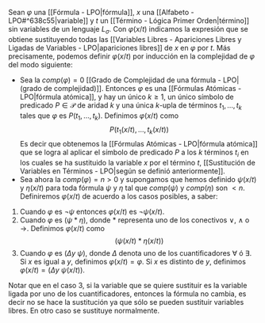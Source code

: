 Sean $\varphi$ una [[Fórmula - LPO|fórmula]], $x$ una [[Alfabeto - LPO#^638c55|variable]] y $t$ un [[Término - Lógica Primer Orden|término]] sin variables de un lenguaje $L_\sigma$. Con $\varphi(x/t)$ indicamos la expresión que se obtiene sustituyendo todas las [[Variables Libres - Apariciones Libres y Ligadas de Variables - LPO|apariciones libres]] de $x$ en $\varphi$ por $t$. Más precisamente, podemos definir $\varphi(x/t)$ por inducción en la complejidad de $\varphi$ del modo siguiente:
- Sea la $comp(\varphi) = 0$ [[Grado de Complejidad de una fórmula - LPO|(grado de complejidad)]]. Entonces $\varphi$ es una [[Fórmulas Atómicas - LPO|fórmula atómica]], y hay un único $k \geq 1$, un único símbolo de predicado $P \in \mathcal{P}$ de aridad $k$ y una única $k$-upla de términos $t_1, \ldots, t_k$ tales que $\varphi$ es $P(t_1, \ldots, t_k)$. Definimos $\varphi(x/t)$ como
$$P(t_1(x/t), \ldots, t_k(x/t))$$
	Es decir que obtenemos la [[Fórmulas Atómicas - LPO|fórmula atómica]] que se logra al aplicar el símbolo de predicado $P$ a los $k$ términos $t_i$ en los cuales se ha sustituido la variable $x$ por el término $t$, [[Sustitución de Variables en Términos - LPO|según se definió anteriormente]].
- Sea ahora la $comp(\varphi) = n > 0$ y supongamos que hemos definido $\psi(x/t)$ y $\eta(x/t)$ para toda fórmula $\psi$ y $\eta$ tal que $comp(\psi)$ y $comp(\eta)$ son $< n$. Definiremos $\varphi(x/t)$ de acuerdo a los casos posibles, a saber:
1. Cuando $\varphi$ es $\neg \psi$ entonces $\varphi(x/t)$ es $\neg \psi(x/t)$.
2. Cuando $\varphi$ es $(\psi * \eta)$, donde $*$ representa uno de los conectivos $\lor$, $\land$ o $\rightarrow$. Definimos $\varphi(x/t)$ como    $$(\psi(x/t) * \eta(x/t))$$
3. Cuando $\varphi$ es $(\Delta y \ \psi)$, donde $\Delta$ denota uno de los cuantificadores $\forall$ ó $\exists$. Si $x$ es igual a $y$, definimos $\varphi(x/t) = \varphi$. Si $x$ es distinto de $y$, definimos $\varphi(x/t) = (\Delta y \ \psi(x/t))$.
    
Notar que en el caso 3, si la variable que se quiere sustituir es la variable ligada por uno de los cuantificadores, entonces la fórmula no cambia, es decir no se hace la sustitución ya que sólo se pueden sustituir variables libres. En otro caso se sustituye normalmente.
